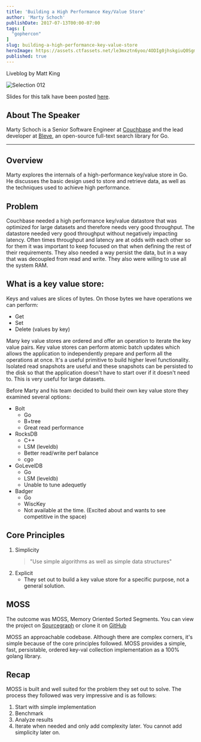 ```yaml
---
title: 'Building a High Performance Key/Value Store'
author: 'Marty Schoch'
publishDate: 2017-07-13T00:00-07:00
tags: [
  "gophercon"
]
slug: building-a-high-performance-key-value-store
heroImage: https://assets.ctfassets.net/le3mxztn6yoo/4ODIg0jhskgiuQ0SgmaMsm/addc509ab1dff98eb6864bcee1740aad/Selection_012.bmp
published: true
---
```


Liveblog by Matt King

![Selection 012](//assets.contentful.com/le3mxztn6yoo/4ODIg0jhskgiuQ0SgmaMsm/addc509ab1dff98eb6864bcee1740aad/Selection_012.bmp)

Slides for this talk have been posted [here](https://speakerdeck.com/mschoch/value-store-in-go).

## About The Speaker

Marty Schoch is a Senior Software Engineer at [Couchbase](https://couchbase.com) and the lead developer at [Bleve](http://www.blevesearch.com/), an open-source full-text search library for Go.

---

## Overview

Marty explores the internals of a high-performance key/value store in Go. He discusses the basic design used to store and retrieve data, as well as the techniques used to achieve high performance.

## Problem

Couchbase needed a high performance key/value datastore that was optimized for large datasets and therefore needs very good throughput. The datastore needed very good throughput without negatively impacting latency. Often times throughput and latency are at odds with each other so for them it was important to keep focused on that when defining the rest of their requirements. They also needed a way persist the data, but in a way that was decoupled from read and write. They also were willing to use all the system RAM.

## What is a key value store:

Keys and values are slices of bytes. On those bytes we have operations we can perform:

- Get
- Set
- Delete (values by key)

Many key value stores are ordered and offer an operation to iterate the key value pairs. Key value stores can perform atomic batch updates which allows the application to independently prepare and perform all the operations at once. It's a useful primitive to build higher level functionality. Isolated read snapshots are useful and these snapshots can be persisted to the disk so that the application doesn't have to start over if it doesn't need to. This is very useful for large datasets.

Before Marty and his team decided to build their own key value store they examined several options:

- Bolt
  - Go
  - B+tree
  - Great read performance
- RocksDB
  - C++
  - LSM (leveldb)
  - Better read/write perf balance
  - cgo
- GoLevelDB
  - Go
  - LSM (leveldb)
  - Unable to tune adequetly
- Badger
  - Go
  - WiscKey
  - Not available at the time. (Excited about and wants to see competitive in the space)

## Core Principles

1. Simplicity
   > "Use simple algorithms as well as simple data structures"
2. Explicit
   - They set out to build a key value store for a specific purpose, not a general solution.

## MOSS

The outcome was MOSS, Memory Oriented Sorted Segments. You can view the project on [Sourcegraph](https://sourcegraph.com/github.com/couchbase/moss) or clone it on [GitHub](https://github.com/couchbase/moss)

MOSS an approachable codebase. Although there are complex corners, it's simple because of the core principles followed. MOSS provides a simple, fast, persistable, ordered key-val collection implementation as a 100% golang library.

## Recap

MOSS is built and well suited for the problem they set out to solve. The process they followed was very impressive and is as follows:

1. Start with simple implementation
2. Benchmark
3. Analyze results
4. Iterate when needed and only add complexity later. You cannot add simplicity later on.
